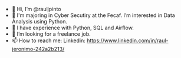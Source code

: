 - 👋 Hi, I’m @rauljpinto 
- 👀 I'm majoring in Cyber Secutiry at the Fecaf. I’m interested in Data Analysis using Python.
- 🌱 I have experience with Python, SQL and Airflow.
- 💞️ I’m looking for a freelance job.
- 📫 How to reach me: Linkedin: https://www.linkedin.com/in/raul-jeronimo-242a2b213/

<!---
rauljpinto/rauljpinto is a ✨ special ✨ repository because its `README.md` (this file) appears on your GitHub profile.
You can click the Preview link to take a look at your changes.
--->
